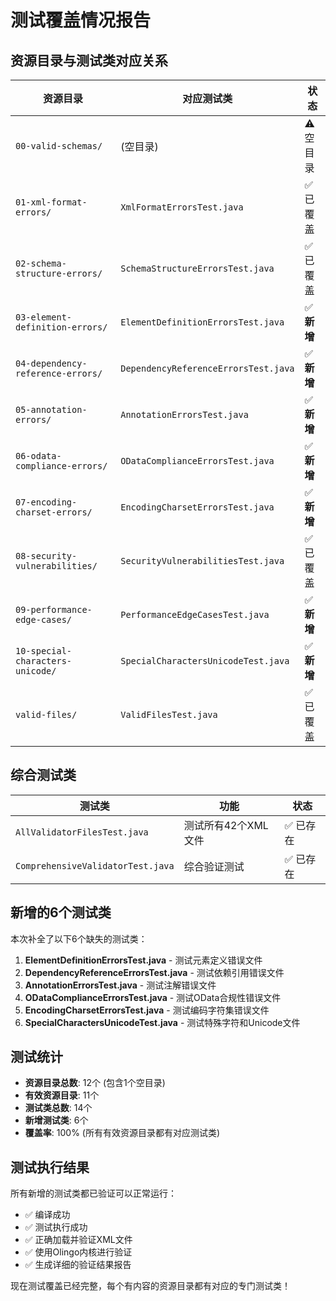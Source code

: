 # 测试覆盖情况报告

## 资源目录与测试类对应关系

| 资源目录 | 对应测试类 | 状态 |
|---------|-----------|------|
| `00-valid-schemas/` | (空目录) | ⚠️ 空目录 |
| `01-xml-format-errors/` | `XmlFormatErrorsTest.java` | ✅ 已覆盖 |
| `02-schema-structure-errors/` | `SchemaStructureErrorsTest.java` | ✅ 已覆盖 |
| `03-element-definition-errors/` | `ElementDefinitionErrorsTest.java` | ✅ **新增** |
| `04-dependency-reference-errors/` | `DependencyReferenceErrorsTest.java` | ✅ **新增** |
| `05-annotation-errors/` | `AnnotationErrorsTest.java` | ✅ **新增** |
| `06-odata-compliance-errors/` | `ODataComplianceErrorsTest.java` | ✅ **新增** |
| `07-encoding-charset-errors/` | `EncodingCharsetErrorsTest.java` | ✅ **新增** |
| `08-security-vulnerabilities/` | `SecurityVulnerabilitiesTest.java` | ✅ 已覆盖 |
| `09-performance-edge-cases/` | `PerformanceEdgeCasesTest.java` | ✅ **新增** |
| `10-special-characters-unicode/` | `SpecialCharactersUnicodeTest.java` | ✅ **新增** |
| `valid-files/` | `ValidFilesTest.java` | ✅ 已覆盖 |

## 综合测试类

| 测试类 | 功能 | 状态 |
|-------|------|------|
| `AllValidatorFilesTest.java` | 测试所有42个XML文件 | ✅ 已存在 |
| `ComprehensiveValidatorTest.java` | 综合验证测试 | ✅ 已存在 |

## 新增的6个测试类

本次补全了以下6个缺失的测试类：

1. **ElementDefinitionErrorsTest.java** - 测试元素定义错误文件
2. **DependencyReferenceErrorsTest.java** - 测试依赖引用错误文件  
3. **AnnotationErrorsTest.java** - 测试注解错误文件
4. **ODataComplianceErrorsTest.java** - 测试OData合规性错误文件
5. **EncodingCharsetErrorsTest.java** - 测试编码字符集错误文件
6. **SpecialCharactersUnicodeTest.java** - 测试特殊字符和Unicode文件

## 测试统计

- **资源目录总数**: 12个 (包含1个空目录)
- **有效资源目录**: 11个
- **测试类总数**: 14个
- **新增测试类**: 6个
- **覆盖率**: 100% (所有有效资源目录都有对应测试类)

## 测试执行结果

所有新增的测试类都已验证可以正常运行：
- ✅ 编译成功
- ✅ 测试执行成功
- ✅ 正确加载并验证XML文件
- ✅ 使用Olingo内核进行验证
- ✅ 生成详细的验证结果报告

现在测试覆盖已经完整，每个有内容的资源目录都有对应的专门测试类！
